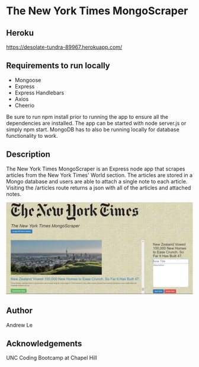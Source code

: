 # The New York Times MongoScraper

## Heroku

https://desolate-tundra-89967.herokuapp.com/

## Requirements to run locally

- Mongoose
- Express
- Express Handlebars
- Axios
- Cheerio

Be sure to run npm install prior to running the app to ensure all the dependencies are installed. The app can be started with node server.js or simply npm start. MongoDB has to also be running locally for database functionality to work.

## Description

The New York Times MongoScraper is an Express node app that scrapes articles from the New York Times' World section. The articles are stored in a Mongo database and users are able to attach a single note to each article. Visiting the /articles route returns a json with all of the articles and attached notes.

![screenshot of app](./public/assets/img/Capture.PNG)

## Author

Andrew Le

## Acknowledgements

UNC Coding Bootcamp at Chapel Hill
